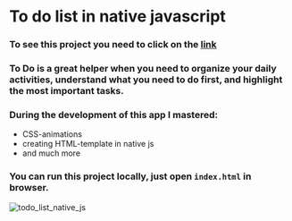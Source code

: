 # To do list in native javascript
### To see this project you need to click on the [link](https://desmond333.github.io/to_do_list_native_js/)

### To Do is a great helper when you need to organize your daily activities, understand what you need to do first, and highlight the most important tasks.

### During the development of this app I mastered:
- CSS-animations
- creating HTML-template in native js 
- and much more

### You can run this project locally, just open `index.html` in browser.

![todo_list_native_js](https://user-images.githubusercontent.com/67102520/120905802-4792e700-c65d-11eb-8d2c-eaa8fcf3b505.gif)
